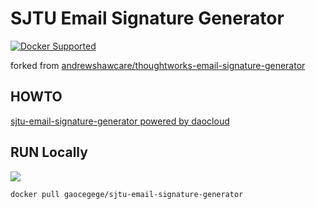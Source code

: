 # SJTU Email Signature Generator

[![Docker Supported](https://img.shields.io/badge/docker-supported-blue.svg)](https://hub.docker.com/r/gaocegege/sjtu-email-signature-generator/)

forked from [andrewshawcare/thoughtworks-email-signature-generator](https://github.com/andrewshawcare/thoughtworks-email-signature-generator)

## HOWTO

[sjtu-email-signature-generator powered by daocloud](http://gaocegege-sjtu-email-signature-generator.daoapp.io/)

## RUN Locally

[![](https://badge.imagelayers.io/gaocegege/sjtu-email-signature-generator:latest.svg)](https://imagelayers.io/?images=gaocegege/sjtu-email-signature-generator:latest 'Get your own badge on imagelayers.io')

	docker pull gaocegege/sjtu-email-signature-generator